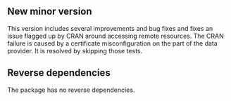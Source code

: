 ## New minor version

This version includes several improvements and bug fixes and fixes an issue flagged up by CRAN around accessing remote resources. 
The CRAN failure is caused by a certificate misconfiguration on the part of the data provider.
It is resolved by skipping those tests. 

## Reverse dependencies

The package has no reverse dependencies.
